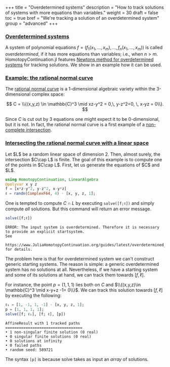 +++
title = "Overdetermined systems"
description = "How to track solutions of systems with more equations than variables."
weight = 30
draft = false
toc = true
bref = "We're tracking a solution of an overdetermined system"
group = "advanced"
+++




<h3 class="section-head" id="overdetermined*systems"><a href="#overdetermined*systems">Overdetermined systems</a></h3>


A system of polynomial equations $f=(f_1(x_1,\ldots, x_m),\ldots,  f_n(x_1,\ldots,x_m))$ is called *overdetermined*, if it has more equations than variables; i.e., when $n>m$. HomotopyContinuation.jl features [Newtons method for overdetermined systems](https://www.ams.org/journals/mcom/2000-69-231/S0025-5718-99-01115-1/S0025-5718-99-01115-1.pdf) for tracking solutions. We show in an example how it can be used.


<h3 class="section-head" id="Rational*normal*curve"><a href="#Rational*normal*curve">Example: the rational normal curve</a></h3>


The [rational normal curve](https://en.wikipedia.org/wiki/Rational_normal_curve) is a 1-dimensional algebraic variety within the 3-dimensional complex space:


$$
C = \\{(x,y,z) \in \mathbb{C}^3 \mid xz-y^2 = 0,\, y-z^2=0, \, x-yz = 0\\}.
$$


Since $C$ is cut out by 3 equations one might expect it to be 0-dimensional, but it is not. In fact, the rational normal curve is a first example of a [non-complete intersection](https://en.wikipedia.org/wiki/Complete_intersection).


<h3 class="section-head" id="tracking*overdetermined"><a href="#tracking*overdetermined">Intersecting the rational normal curve with a linear space</a></h3> Let $L$ be a random linear space of dimension 2. Then, almost surely, the intersection $C\cap L$ is finite. The goal of this example is to compute one of the points in $C\cap L$. First, let us generate the equations of $C$ and $L$.


```julia
using HomotopyContinuation, LinearAlgebra
@polyvar x y z
f = [x*z-y^2, y-z^2, x-y*z]
ℓ = randn(ComplexF64, 4) ⋅ [x, y, z, 1];
```


One is tempted to compute $C\cap L$ by executing `solve([f;ℓ])` and simply compute *all* solutions. But this command will return an error message.


```julia
solve([f;ℓ])
```


```
ERROR: The input system is overdetermined. Therefore it is necessary to provide an explicit startsystem.
See
    https://www.JuliaHomotopyContinuation.org/guides/latest/overdetermined_tracking/
for details.
```


The problem here is that for overdetermined system we can't construct generic starting systems. The reason is simple: a generic overdetermined system has no solutions at all. Nevertheless, if we have a starting system and some of its solutions at hand, we can track them towards $[f, \ell]$.


For instance, the point $p=(1, 1, 1)$ lies both on $C$ and $\\{(x,y,z)\in \mathbb{C}^3 \mid x-y+z -1= 0\\}$. We can track this solution towards $[f, \ell]$ by executing the following:


```julia
ℓ₁ = [1, -1, 1, -1] ⋅ [x, y, z, 1];
p = [1, 1, 1, 1];
solve([f; ℓ₁], [f; ℓ], [p])
```

```
AffineResult with 1 tracked paths
==================================
• 1 non-singular finite solution (0 real)
• 0 singular finite solutions (0 real)
• 0 solutions at infinity
• 0 failed paths
• random seed: 589721
```


The syntax `[p]` is because solve takes as input an *array* of solutions.
